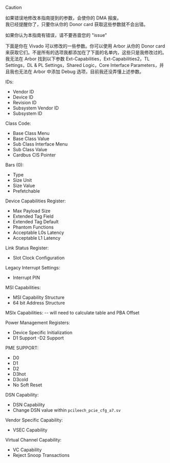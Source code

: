 > [!CAUTION] 
> 如果错误地修改本指南提到的参数，会使你的 DMA 报废。   
> 我已经提醒你了，只要你从你的 Donor card 获取这些参数就不会出错。   
  
如果你认为本指南有错误，请不要吝啬您的 "issue"

下面是你在 Vivado 可以修改的一些参数。你可以使用 Arbor 从你的 Donor card 来获取它们。不是所有的选项我都添加在了下面的名单内，这些只是我修改过的。我无法在 Arbor 找到以下参数 Ext-Capabilities，Ext-Capabilities2，TL Settings，DL & PL Settings，Shared Logic，Core Interface Parameters，并且我也无法在 Arbor 中添加 Debug 选项，目前我还没弄懂上述参数。  

IDs:
- Vendor ID 
- Device ID 
- Revision ID 
- Subsystem Vendor ID 
- Subsystem ID 


Class Code:
- Base Class Menu 
- Base Class Value
- Sub Class Interface Menu
- Sub Class Value
- Cardbus CIS Pointer


Bars (0):
- Type
- Size Unit
- Size Value
- Prefetchable


Device Capabilities Register:
- Max Payload Size
- Extended Tag Field
- Extended Tag Default
- Phantom Functions
- Acceptable L0s Latency
- Acceptable L1 Latency


Link Status Register:
- Slot Clock Configuration


Legacy Interrupt Settings:
- Interrupt PIN


MSI Capabilities:
- MSI Capability Structure
- 64 bit Address Structure


MSIx Capabilities:
-- will need to calculate table and PBA Offset


Power Management Registers:
- Device Specific Initialization
- D1 Support
 -D2 Support


PME SUPPORT:
- D0
- D1
- D2
- D3hot
- D3cold
- No Soft Reset

DSN Capability:
- DSN Capability
- Change DSN value within `pcileech_pcie_cfg_a7.sv`


Vendor Specific Capability:
- VSEC Capability


Virtual Channel Capability:
- VC Capability
- Reject Snoop Transactions

